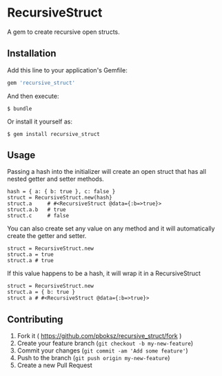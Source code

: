 # RecursiveStruct

A gem to create recursive open structs.

## Installation

Add this line to your application's Gemfile:

```ruby
gem 'recursive_struct'
```

And then execute:

    $ bundle

Or install it yourself as:

    $ gem install recursive_struct

## Usage

Passing a hash into the initializer will create an open struct that has all nested getter and setter methods.
```
hash = { a: { b: true }, c: false }
struct = RecursiveStruct.new(hash}
struct.a     # #<RecursiveStruct @data={:b=>true}>
struct.a.b   # true
struct.c     # false
```

You can also create set any value on any method and it will automatically create the getter and setter.
```
struct = RecursiveStruct.new
struct.a = true
struct.a # true
```

If this value happens to be a hash, it will wrap it in a RecursiveStruct
```
struct = RecursiveStruct.new
struct.a = { b: true }
struct a # #<RecursiveStruct @data={:b=>true}>
```

## Contributing

1. Fork it ( https://github.com/pboksz/recursive_struct/fork )
2. Create your feature branch (`git checkout -b my-new-feature`)
3. Commit your changes (`git commit -am 'Add some feature'`)
4. Push to the branch (`git push origin my-new-feature`)
5. Create a new Pull Request

